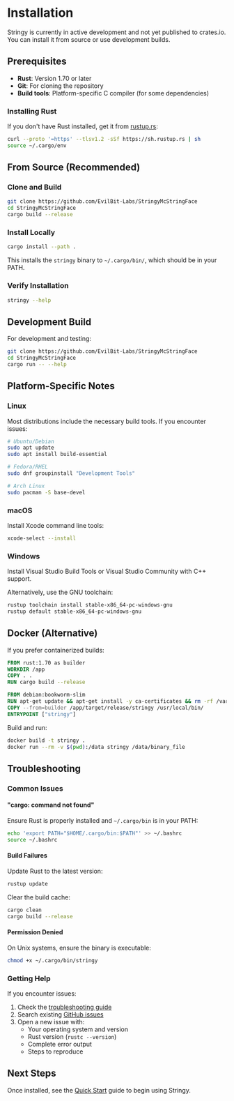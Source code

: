 # Installation

Stringy is currently in active development and not yet published to crates.io. You can install it from source or use development builds.

## Prerequisites

- **Rust**: Version 1.70 or later
- **Git**: For cloning the repository
- **Build tools**: Platform-specific C compiler (for some dependencies)

### Installing Rust

If you don't have Rust installed, get it from [rustup.rs](https://rustup.rs/):

```bash
curl --proto '=https' --tlsv1.2 -sSf https://sh.rustup.rs | sh
source ~/.cargo/env
```

## From Source (Recommended)

### Clone and Build

```bash
git clone https://github.com/EvilBit-Labs/StringyMcStringFace
cd StringyMcStringFace
cargo build --release
```

### Install Locally

```bash
cargo install --path .
```

This installs the `stringy` binary to `~/.cargo/bin/`, which should be in your PATH.

### Verify Installation

```bash
stringy --help
```

## Development Build

For development and testing:

```bash
git clone https://github.com/EvilBit-Labs/StringyMcStringFace
cd StringyMcStringFace
cargo run -- --help
```

## Platform-Specific Notes

### Linux

Most distributions include the necessary build tools. If you encounter issues:

```bash
# Ubuntu/Debian
sudo apt update
sudo apt install build-essential

# Fedora/RHEL
sudo dnf groupinstall "Development Tools"

# Arch Linux
sudo pacman -S base-devel
```

### macOS

Install Xcode command line tools:

```bash
xcode-select --install
```

### Windows

Install Visual Studio Build Tools or Visual Studio Community with C++ support.

Alternatively, use the GNU toolchain:

```bash
rustup toolchain install stable-x86_64-pc-windows-gnu
rustup default stable-x86_64-pc-windows-gnu
```

## Docker (Alternative)

If you prefer containerized builds:

```dockerfile
FROM rust:1.70 as builder
WORKDIR /app
COPY . .
RUN cargo build --release

FROM debian:bookworm-slim
RUN apt-get update && apt-get install -y ca-certificates && rm -rf /var/lib/apt/lists/*
COPY --from=builder /app/target/release/stringy /usr/local/bin/
ENTRYPOINT ["stringy"]
```

Build and run:

```bash
docker build -t stringy .
docker run --rm -v $(pwd):/data stringy /data/binary_file
```

## Troubleshooting

### Common Issues

#### "cargo: command not found"

Ensure Rust is properly installed and `~/.cargo/bin` is in your PATH:

```bash
echo 'export PATH="$HOME/.cargo/bin:$PATH"' >> ~/.bashrc
source ~/.bashrc
```

#### Build Failures

Update Rust to the latest version:

```bash
rustup update
```

Clear the build cache:

```bash
cargo clean
cargo build --release
```

#### Permission Denied

On Unix systems, ensure the binary is executable:

```bash
chmod +x ~/.cargo/bin/stringy
```

### Getting Help

If you encounter issues:

1. Check the [troubleshooting guide](./troubleshooting.md)
2. Search existing [GitHub issues](https://github.com/EvilBit-Labs/StringyMcStringFace/issues)
3. Open a new issue with:
   - Your operating system and version
   - Rust version (`rustc --version`)
   - Complete error output
   - Steps to reproduce

## Next Steps

Once installed, see the [Quick Start](./quickstart.md) guide to begin using Stringy.

